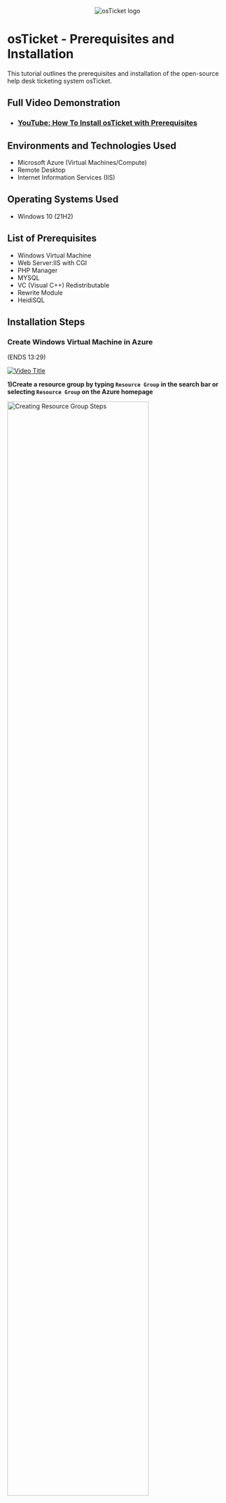 <p align="center">
<img src="https://i.imgur.com/Clzj7Xs.png" alt="osTicket logo"/>
</p>

<h1>osTicket - Prerequisites and Installation</h1>
This tutorial outlines the prerequisites and installation of the open-source help desk ticketing system osTicket.<br />


<h2>Full Video Demonstration</h2>

- ### [YouTube: How To Install osTicket with Prerequisites](https://youtu.be/OSTgG3tRP6Q?si=JL2NbKHvSpbVbYmF)

<h2>Environments and Technologies Used</h2>

- Microsoft Azure (Virtual Machines/Compute)
- Remote Desktop
- Internet Information Services (IIS)

<h2>Operating Systems Used </h2>

- Windows 10</b> (21H2)

<h2>List of Prerequisites</h2>

- Windows Virtual Machine
- Web Server:IIS with CGI
- PHP Manager
- MYSQL
- VC (Visual C++) Redistributable
- Rewrite Module
- HeidiSQL

<h2>Installation Steps</h2>

<h3>Create Windows Virtual Machine in Azure</h3> (ENDS 13:29)

[![Video Title](https://img.youtube.com/vi/OSTgG3tRP6Q/0.jpg)](https://youtu.be/OSTgG3tRP6Q?start=000&amp;end=525;si=4RNq_shzXTkBosSz)

<b>1)Create a resource group by typing `Resource Group` in the search bar or selecting `Resource Group` on the Azure homepage</b>
<p>
<img src="https://github.com/user-attachments/assets/f73e5b27-d09e-4a42-8cf5-cd54d38083be" height="80%" width="80%" alt="Creating Resource Group Steps"/>
</p>

Fill in the following fields under the `Basics` tab:

   - `Subscription`
   - `Resource Group`
   - `Region`

Once everything is filled out select `Create` on the bottom left of your page to create the `Resource Group` aka 'folder' in which the virtual machine will be created in.

<p>
  <img src="https://github.com/user-attachments/assets/5c4ac609-bc87-499d-b9a7-1455f17907f6" height="80%" width="40%" alt="Creating Resource Group Steps"/> &emsp; &emsp;
  <img src="https://github.com/user-attachments/assets/9090386b-9bf5-4414-9ece-2e44888d81d3" height="80%" width="40%" alt="Creating Resource Group Steps"/>
</p>


<p>
<b>2)Create a Windows 10 virtual machine(Version 22H2) within the newly created 'Resource Group' by selecting `Virtual Machine` on the homepage or typing `VM` in the search bar.</b>
</p>
<p>
 <img src="https://github.com/user-attachments/assets/edc91528-9a80-4e58-8658-8767206bfaef" height="80%" width="80%" alt="Creating Resource Group Steps"/>
</p>

Fill in the following fields under the 'Basics' Tab: 

   - `Subscription`
   - `Resource Group`
   - `Region`
   - `Availability Zone`
   - `Image`
   - `Size`: Select `2vcpus` for the best balance between VM performance and stability
   - `All Administrative account fields`

<p>
  <img src="https://github.com/user-attachments/assets/757eb74b-8b2f-478d-a088-235367b060f0" height="80%" width="35%" alt="Creating a Virtual Machine"/>
  <img src="https://github.com/user-attachments/assets/36045603-f793-4891-9af8-cb5bb7eec961" height="80%" width="35%" alt="Creating a Virtual Machine"/>
  <img src="https://github.com/user-attachments/assets/948858b3-6a68-486e-922f-b7921c0acc2b" height="80%" width="35%" alt="Creating a Virtual Machine"/>
  
</p>

Skip over the `Disk` tab and navigate to the `Networking` tab where you can rename the virtual network or leave as is. <strong>`Note`:</strong> Everytime a virtual machine is created in Azure, a virtual network is configured. Continue to select `Review & Create` until you see `Create` on the bottom right corner. Wait for the virtual machine to deploy.

<img src="https://github.com/user-attachments/assets/c13df216-e678-4eea-afe3-a644f1e09a95" height="80%" width="80%" alt="Creating a Virtual Machine"/>


<h3>Assess the Virtual Machine</h3> (Starts 13:24 / Ends: 15:44)

[![Video Title](https://img.youtube.com/vi/OSTgG3tRP6Q/0.jpg)](https://youtu.be/OSTgG3tRP6Q?si=H5XNvBKvTDNT6KHt&t=805)

<br>1) Open up Remote Desktop Connection</br>

For Window Users: Select the `Start` menu: <img src="https://github.com/user-attachments/assets/2cefedd8-2966-4817-ae8d-3ae3eee68ba5" height="3%" width="3%" alt="Windows Start Menu"/> and type `Remote Desktop Connection`

For Mac Users: Download and install the <a href="https://apps.apple.com/us/app/windows-app/id1295203466?mt=12">`Windows App`</a>

Copy the public IP address from the Overview tab of the virual machine dashboard and paste in the `Computer` field of the `Remote Desktop Connection`


![image](https://github.com/user-attachments/assets/efe6d927-2af9-4343-9a29-9be526e674af)

![image](https://github.com/user-attachments/assets/f3120a6c-5306-4801-8594-e9352fb876b0)


Enter the administrative account credentials created earlier in Azure when setting up the virtual machine and select okay. You're now logged into your remote session🙌🏾

![image](https://github.com/user-attachments/assets/1136f7c4-cd82-44d5-9dd9-38474c994391)


<h3>Download and Prepare OS-Ticket Installation Files</h3> (Starts:17:43 / End:19:16)

[![Video Title](https://img.youtube.com/vi/OSTgG3tRP6Q/0.jpg)](https://youtu.be/OSTgG3tRP6Q?si=ASNgp2CMuQ2tm0p6&t=1063)

<b>1) Within the virtual machine, download the `osTicket-Installation-Files.zip` and unzip it to your desktop </b>

![image](https://github.com/user-attachments/assets/f462fd3c-dfd5-44c2-a11c-ebfe3ee961a2)

<strong> Note:</strong> Notice the distinction between the unzipped and zipped folder:

![image](https://github.com/user-attachments/assets/9003a851-4e50-41ed-a428-e0205cd8523f)

<h3>Install/Enable IIS: Internet Information Services` with CGI: Common Gateway Interface </h3>(Starts: 20:30 / Ends: 22:40)

[![Video Title](https://img.youtube.com/vi/OSTgG3tRP6Q/0.jpg)](https://youtu.be/OSTgG3tRP6Q?si=DepU3uh_c-5gtg78&t=1230)

<b>1) Install IIS and Enable Required Features</b>

In the `VM`, select the `Start` menu: <img src="https://github.com/user-attachments/assets/2cefedd8-2966-4817-ae8d-3ae3eee68ba5" height="3%" width="3%" alt="Windows Start Menu"/> and navigate to the following:

> Control Panel > Programs > <u>Programs & Features</u>: `Turn Windows features on and off`

Install IIS with CGI with the following features:
`Internet Information Services` > World Wide Web Services > Application Development Features > `CGI`

![image](https://github.com/user-attachments/assets/ab6e5d7d-0b59-4060-aa59-725e5db96df9)

<h3>Install PHP Manager and Rewrite Module</h3> (Starts: 23:02 / Ends: 24:33)

[![Video Title](https://img.youtube.com/vi/OSTgG3tRP6Q/0.jpg)](https://youtu.be/OSTgG3tRP6Q?si=rNhBY1RWhI0cvSh3&t=1382)


<b>1)Install Required osTicket Components</b>

Navigate to the `osTicket-Installation-Files` folder on your desktop and select `PHPManagerForIIS_V1.5.0.msi`and then later `rewrite_amd64_en-US.msi`for installation.

![image](https://github.com/user-attachments/assets/34ca727f-cac8-4c92-a060-abcfdbd46172)

<h3>Setup PHP</h3> (Starts: 23:02 / Ends: 24:33)

<b>1) Create a C:\PHP directory</b>

Navigate to 




<p>
<img src="blank.jpg" height="250" width="500" alt="Disk Sanitization Steps"/>
</p>
<p>
Lorem ipsum dolor sit amet, consectetur adipiscing elit, sed do eiusmod tempor incididunt ut labore et dolore magna aliqua. Ut enim ad minim veniam, quis nostrud exercitation ullamco laboris nisi ut aliquip ex ea commodo consequat. Duis aute irure dolor in reprehenderit in voluptate velit esse cillum dolore eu fugiat nulla pariatur.
</p>
<br />

<p>
<img src="https://i.imgur.com/DJmEXEB.png" height="80%" width="40%" alt="Virtual Machine"/>
</p>
<p>
Lorem ipsum dolor sit amet, consectetur adipiscing elit, sed do eiusmod tempor incididunt ut labore et dolore magna aliqua. Ut enim ad minim veniam, quis nostrud exercitation ullamco laboris nisi ut aliquip ex ea commodo consequat. Duis aute irure dolor in reprehenderit in voluptate velit esse cillum dolore eu fugiat nulla pariatur.
</p>
<br />

<p>
<img src="https://i.imgur.com/DJmEXEB.png" height="80%" width="80%" alt="Disk Sanitization Steps"/>
</p>
<p>
Lorem ipsum dolor sit amet, consectetur adipiscing elit, sed do eiusmod tempor incididunt ut labore et dolore magna aliqua. Ut enim ad minim veniam, quis nostrud exercitation ullamco laboris nisi ut aliquip ex ea commodo consequat. Duis aute irure dolor in reprehenderit in voluptate velit esse cillum dolore eu fugiat nulla pariatur.
</p>
<br />

